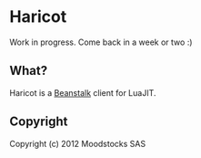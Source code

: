 # Haricot

Work in progress. Come back in a week or two :)

## What?

Haricot is a [Beanstalk](http://kr.github.com/beanstalkd/) client for 
LuaJIT.

## Copyright

Copyright (c) 2012 Moodstocks SAS
